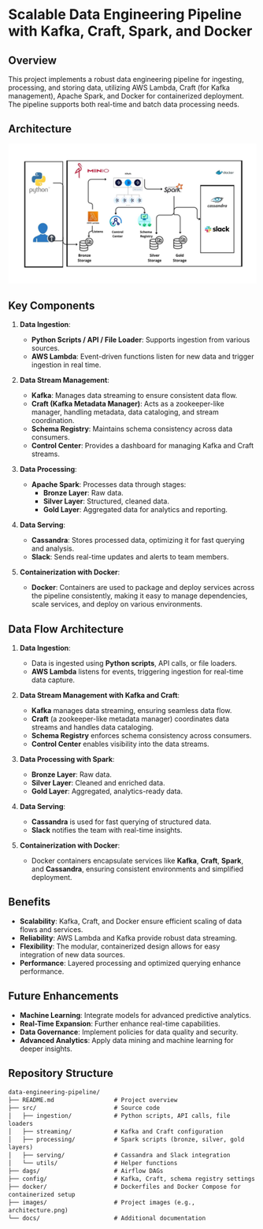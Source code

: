 # Scalable Data Engineering Pipeline with Kafka, Craft, Spark, and Docker

## Overview
This project implements a robust data engineering pipeline for ingesting, processing, and storing data, utilizing AWS Lambda, Craft (for Kafka management), Apache Spark, and Docker for containerized deployment. The pipeline supports both real-time and batch data processing needs.

## Architecture
![Data Engineering Pipeline Architecture](images/minioArch.jpg)

## Key Components

1. **Data Ingestion**:
   - **Python Scripts / API / File Loader**: Supports ingestion from various sources.
   - **AWS Lambda**: Event-driven functions listen for new data and trigger ingestion in real time.

2. **Data Stream Management**:
   - **Kafka**: Manages data streaming to ensure consistent data flow.
   - **Craft (Kafka Metadata Manager)**: Acts as a zookeeper-like manager, handling metadata, data cataloging, and stream coordination.
   - **Schema Registry**: Maintains schema consistency across data consumers.
   - **Control Center**: Provides a dashboard for managing Kafka and Craft streams.

3. **Data Processing**:
   - **Apache Spark**: Processes data through stages:
     - **Bronze Layer**: Raw data.
     - **Silver Layer**: Structured, cleaned data.
     - **Gold Layer**: Aggregated data for analytics and reporting.

4. **Data Serving**:
   - **Cassandra**: Stores processed data, optimizing it for fast querying and analysis.
   - **Slack**: Sends real-time updates and alerts to team members.

5. **Containerization with Docker**:
   - **Docker**: Containers are used to package and deploy services across the pipeline consistently, making it easy to manage dependencies, scale services, and deploy on various environments.

## Data Flow Architecture

1. **Data Ingestion**:
   - Data is ingested using **Python scripts**, API calls, or file loaders.
   - **AWS Lambda** listens for events, triggering ingestion for real-time data capture.

2. **Data Stream Management with Kafka and Craft**:
   - **Kafka** manages data streaming, ensuring seamless data flow.
   - **Craft** (a zookeeper-like metadata manager) coordinates data streams and handles data cataloging.
   - **Schema Registry** enforces schema consistency across consumers.
   - **Control Center** enables visibility into the data streams.

3. **Data Processing with Spark**:
   - **Bronze Layer**: Raw data.
   - **Silver Layer**: Cleaned and enriched data.
   - **Gold Layer**: Aggregated, analytics-ready data.

4. **Data Serving**:
   - **Cassandra** is used for fast querying of structured data.
   - **Slack** notifies the team with real-time insights.

5. **Containerization with Docker**:
   - Docker containers encapsulate services like **Kafka**, **Craft**, **Spark**, and **Cassandra**, ensuring consistent environments and simplified deployment.

## Benefits
- **Scalability**: Kafka, Craft, and Docker ensure efficient scaling of data flows and services.
- **Reliability**: AWS Lambda and Kafka provide robust data streaming.
- **Flexibility**: The modular, containerized design allows for easy integration of new data sources.
- **Performance**: Layered processing and optimized querying enhance performance.

## Future Enhancements
- **Machine Learning**: Integrate models for advanced predictive analytics.
- **Real-Time Expansion**: Further enhance real-time capabilities.
- **Data Governance**: Implement policies for data quality and security.
- **Advanced Analytics**: Apply data mining and machine learning for deeper insights.

## Repository Structure

```plaintext
data-engineering-pipeline/
├── README.md                 # Project overview
├── src/                      # Source code
│   ├── ingestion/            # Python scripts, API calls, file loaders
│   ├── streaming/            # Kafka and Craft configuration
│   ├── processing/           # Spark scripts (bronze, silver, gold layers)
│   ├── serving/              # Cassandra and Slack integration
│   └── utils/                # Helper functions
├── dags/                     # Airflow DAGs
├── config/                   # Kafka, Craft, schema registry settings
├── docker/                   # Dockerfiles and Docker Compose for containerized setup
├── images/                   # Project images (e.g., architecture.png)
└── docs/                     # Additional documentation
